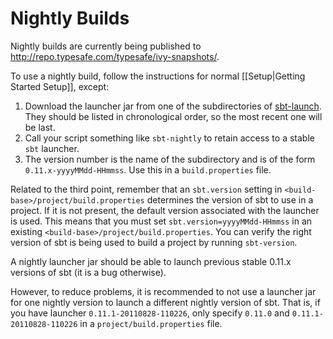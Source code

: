 [sbt-launch]: http://repo.typesafe.com/typesafe/ivy-snapshots/org.scala-tools.sbt/sbt-launch/

# Nightly Builds

Nightly builds are currently being published to <http://repo.typesafe.com/typesafe/ivy-snapshots/>.

To use a nightly build, follow the instructions for normal [[Setup|Getting Started Setup]], except:

1. Download the launcher jar from one of the subdirectories of [sbt-launch].  They should be listed in chronological order, so the most recent one will be last.
2. Call your script something like `sbt-nightly` to retain access to a stable `sbt` launcher.
3. The version number is the name of the subdirectory and is of the form `0.11.x-yyyyMMdd-HHmmss`.  Use this in a `build.properties` file.

Related to the third point, remember that an `sbt.version` setting in `<build-base>/project/build.properties` determines the version of sbt to use in a project.  If it is not present, the default version associated with the launcher is used.  This means that you must set `sbt.version=yyyyMMdd-HHmmss` in an existing `<build-base>/project/build.properties`.  You can verify the right version of sbt is being used to build a project by running `sbt-version`.

A nightly launcher jar should be able to launch previous stable 0.11.x versions of sbt (it is a bug otherwise).

However, to reduce problems, it is recommended to not use a launcher jar for one nightly version to launch a different nightly version of sbt.  That is, if you have launcher `0.11.1-20110828-110226`, only specify `0.11.0` and `0.11.1-20110828-110226` in a `project/build.properties` file.
